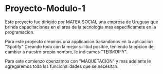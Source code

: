 # Proyecto-Modulo-1
Este proyecto fue dirigido por MATEA SOCIAL una empresa de Uruguay que brinda capacitaciones en el area de la tecnologia mas 
especificamete en la programacion.

Para este proyecto creamos una applicacion basandonos en la aplicacion "Spotify" Creando todo con la mejor siilitud posible, teniendo la opcion
de cambiar a nuestro propio nombre, le indicamos "TERMOIFY".

Para este comienzo coenzamos con "MAQUETACION" y mas adelante le agregaremos toda las funcionalidades que se necesitan.
